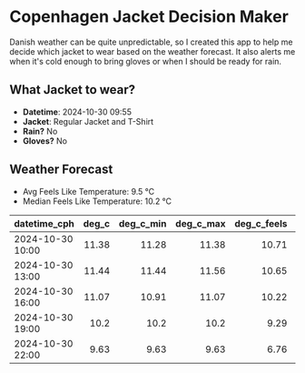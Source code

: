 
# Copenhagen Jacket Decision Maker

Danish weather can be quite unpredictable, so I created this app to help me decide which jacket to wear based on the weather forecast. 
It also alerts me when it's cold enough to bring gloves or when I should be ready for rain.

## What Jacket to wear?

- **Datetime**: 2024-10-30 09:55
- **Jacket**: Regular Jacket and T-Shirt
- **Rain?** No
- **Gloves?** No

## Weather Forecast
- Avg Feels Like Temperature: 9.5 °C
- Median Feels Like Temperature: 10.2 °C

| datetime_cph     |   deg_c |   deg_c_min |   deg_c_max |   deg_c_feels | weather   | wind   | rain   |
|:-----------------|--------:|------------:|------------:|--------------:|:----------|:-------|:-------|
| 2024-10-30 10:00 |   11.38 |       11.28 |       11.38 |         10.71 | Clouds    | High   | None   |
| 2024-10-30 13:00 |   11.44 |       11.44 |       11.56 |         10.65 | Clouds    | High   | None   |
| 2024-10-30 16:00 |   11.07 |       10.91 |       11.07 |         10.22 | Clouds    | High   | None   |
| 2024-10-30 19:00 |   10.2  |       10.2  |       10.2  |          9.29 | Clouds    | High   | None   |
| 2024-10-30 22:00 |    9.63 |        9.63 |        9.63 |          6.76 | Clouds    | High   | None   |
        